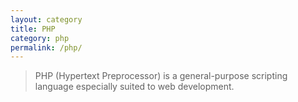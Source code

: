 ```yaml
---
layout: category
title: PHP
category: php
permalink: /php/
---
```

> PHP (Hypertext Preprocessor) is a general-purpose scripting language especially suited to web development.
